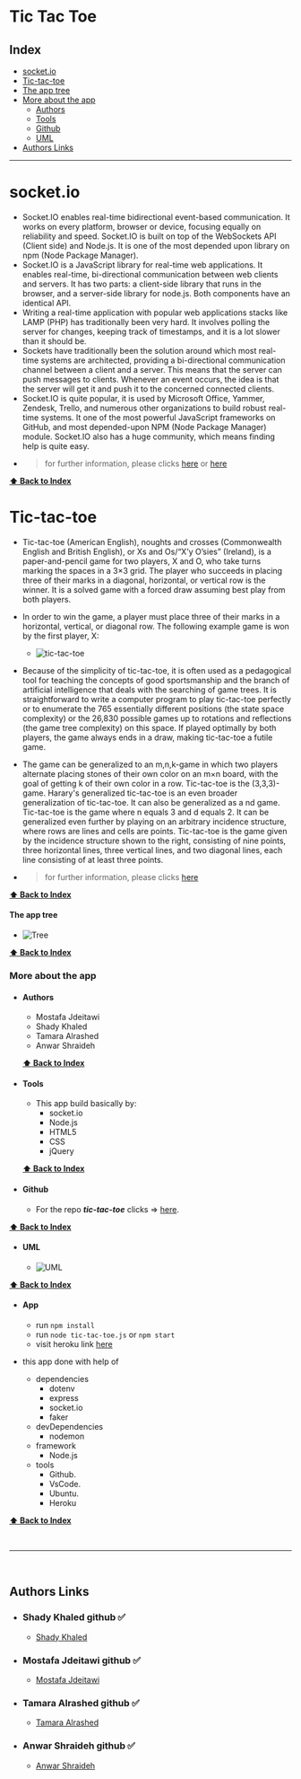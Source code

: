 # Tic Tac Toe

## Index

- [socket.io](#socket.io)
- [Tic-tac-toe](#Tic-tac-toe)
- [The app tree](#The-app-tree)
- [More about the app](#More-about-the-app)
  - [Authors](#Author)
  - [Tools](#Tools)
  - [Github](#Github)
  - [UML](#UML)
- [Authors Links](#Authors-Links)

---

# socket.io

- Socket.IO enables real-time bidirectional event-based communication. It works on every platform, browser or device, focusing equally on reliability and speed. Socket.IO is built on top of the WebSockets API (Client side) and Node.js. It is one of the most depended upon library on npm (Node Package Manager).
- Socket.IO is a JavaScript library for real-time web applications. It enables real-time, bi-directional communication between web clients and servers. It has two parts: a client-side library that runs in the browser, and a server-side library for node.js. Both components have an identical API.
- Writing a real-time application with popular web applications stacks like LAMP (PHP) has traditionally been very hard. It involves polling the server for changes, keeping track of timestamps, and it is a lot slower than it should be.
- Sockets have traditionally been the solution around which most real-time systems are architected, providing a bi-directional communication channel between a client and a server. This means that the server can push messages to clients. Whenever an event occurs, the idea is that the server will get it and push it to the concerned connected clients.
- Socket.IO is quite popular, it is used by Microsoft Office, Yammer, Zendesk, Trello, and numerous other organizations to build robust real-time systems. It one of the most powerful JavaScript frameworks on GitHub, and most depended-upon NPM (Node Package Manager) module. Socket.IO also has a huge community, which means finding help is quite easy.
- > for further information, please clicks [here](https://en.wikipedia.org/wiki/WebSocket) or [here](https://www.tutorialspoint.com/socket.io/socket.io_overview.htm)

**[⬆ Back to Index](#index)**

# Tic-tac-toe

- Tic-tac-toe (American English), noughts and crosses (Commonwealth English and British English), or Xs and Os/“X’y O’sies” (Ireland), is a paper-and-pencil game for two players, X and O, who take turns marking the spaces in a 3×3 grid. The player who succeeds in placing three of their marks in a diagonal, horizontal, or vertical row is the winner. It is a solved game with a forced draw assuming best play from both players.
- In order to win the game, a player must place three of their marks in a horizontal, vertical, or diagonal row. The following example game is won by the first player, X:
  - ![tic-tac-toe](https://upload.wikimedia.org/wikipedia/commons/1/1b/Tic-tac-toe-game-1.svg)
- Because of the simplicity of tic-tac-toe, it is often used as a pedagogical tool for teaching the concepts of good sportsmanship and the branch of artificial intelligence that deals with the searching of game trees. It is straightforward to write a computer program to play tic-tac-toe perfectly or to enumerate the 765 essentially different positions (the state space complexity) or the 26,830 possible games up to rotations and reflections (the game tree complexity) on this space. If played optimally by both players, the game always ends in a draw, making tic-tac-toe a futile game.
- The game can be generalized to an m,n,k-game in which two players alternate placing stones of their own color on an m×n board, with the goal of getting k of their own color in a row. Tic-tac-toe is the (3,3,3)-game. Harary's generalized tic-tac-toe is an even broader generalization of tic-tac-toe. It can also be generalized as a nd game. Tic-tac-toe is the game where n equals 3 and d equals 2. It can be generalized even further by playing on an arbitrary incidence structure, where rows are lines and cells are points. Tic-tac-toe is the game given by the incidence structure shown to the right, consisting of nine points, three horizontal lines, three vertical lines, and two diagonal lines, each line consisting of at least three points.

- > for further information, please clicks [here](https://en.wikipedia.org/wiki/Tic-tac-toe)

**[⬆ Back to Index](#index)**

#### **The app tree**

- ![Tree](./assets/tree.gif)

**[⬆ Back to Index](#index)**

### **More about the app**

- #### Authors

  - Mostafa Jdeitawi
  - Shady Khaled
  - Tamara Alrashed
  - Anwar Shraideh

  **[⬆ Back to Index](#index)**

- #### Tools

  - This app build basically by:
    - socket.io
    - Node.js
    - HTML5
    - CSS
    - jQuery

  **[⬆ Back to Index](#index)**

- #### Github

  - For the repo ***tic-tac-toe*** clicks => [here](https://github.com/jdeitawimostafa/tic-tac-toe).

**[⬆ Back to Index](#index)**

- #### UML

  - ![UML](./assets/UML.png)

**[⬆ Back to Index](#index)**

- #### App

  - run `npm install`
  - run `node tic-tac-toe.js` or `npm start`
  - visit heroku link [here](https://tic-tic-toe.herokuapp.com/)

- this app done with help of
  - dependencies
    - dotenv
    - express
    - socket.io
    - faker
  - devDependencies
    - nodemon
  - framework
    - Node.js
  - tools
    - Github.
    - VsCode.
    - Ubuntu.
    - Heroku

**[⬆ Back to Index](#index)**

<br>

---
<br>

## Authors Links

- ### Shady Khaled github ✅

  - [Shady Khaled](https://github.com/shadykh)

- ### Mostafa Jdeitawi github ✅

  - [Mostafa Jdeitawi](https://github.com/jdeitawimostafa)

- ### Tamara Alrashed github ✅

  - [Tamara Alrashed](https://github.com/Tamaraalrashed)

- ### Anwar Shraideh github ✅

  - [Anwar Shraideh](https://github.com/anwarshraideh)
